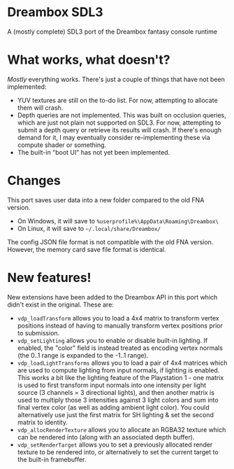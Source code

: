 # Dreambox SDL3
A (mostly complete) SDL3 port of the Dreambox fantasy console runtime

# What works, what doesn't?
*Mostly* everything works. There's just a couple of things that have not been implemented:

- YUV textures are still on the to-do list. For now, attempting to allocate them will crash.
- Depth queries are not implemented. This was built on occlusion queries, which are just not plain not supported on SDL3. For now, attempting to submit a depth query or retrieve its results will crash. If there's enough demand for it, I may eventually consider re-implementing these via compute shader or something.
- The built-in "boot UI" has not yet been implemented.

# Changes
This port saves user data into a new folder compared to the old FNA version.

- On Windows, it will save to `%userprofile%\AppData\Roaming\Dreambox\`
- On Linux, it will save to `~/.local/share/Dreambox/`

The config JSON file format is not compatible with the old FNA version. However, the memory card save file format is identical.

# New features!
New extensions have been added to the Dreambox API in this port which didn't exist in the original. These are:

- `vdp_loadTransform` allows you to load a 4x4 matrix to transform vertex positions instead of having to manually transform vertex positions prior to submission.
- `vdp_setLighting` allows you to enable or disable built-in lighting. If enabled, the "color" field is instead treated as encoding vertex normals (the 0..1 range is expanded to the -1..1 range).
- `vdp_loadLightTransforms` allows you to load a pair of 4x4 matrices which are used to compute lighting from input normals, if lighting is enabled. This works a bit like the lighting feature of the Playstation 1 - one matrix is used to first transform input normals into one intensity per light source (3 channels = 3 directional lights), and then another matrix is used to multiply those 3 intensities against 3 light colors and sum into final vertex color (as well as adding ambient light color). You could alternatively use just the first matrix for SH lighting & set the second matrix to identity.
- `vdp_allocRenderTexture` allows you to allocate an RGBA32 texture which can be rendered into (along with an associated depth buffer).
- `vdp_setRenderTarget` allows you to set a previously allocated render texture to be rendered into, or alternatively to set the current target to the built-in framebuffer.
